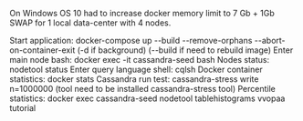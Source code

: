 On Windows OS 10 had to increase docker memory limit to 7 Gb + 1Gb SWAP for 1 local data-center with 4 nodes.

Start application: docker-compose up --build --remove-orphans --abort-on-container-exit
(-d if background) (--build if need to rebuild image)
Enter main node bash: docker exec -it cassandra-seed bash
Nodes status: nodetool status
Enter query language shell: cqlsh
Docker container statistics: docker stats
Cassandra run test: cassandra-stress write n=1000000 (tool need to be installed cassandra-stress tool)
Percentile statistics: docker exec cassandra-seed nodetool tablehistograms vvopaa tutorial
